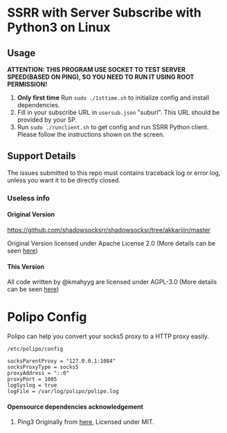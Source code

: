 # SSRR with Server Subscribe with Python3 on Linux

## Usage

**ATTENTION: THIS PROGRAM USE SOCKET TO TEST SERVER SPEED(BASED ON PING), SO YOU NEED TO RUN IT USING ROOT PERMISSION!**

1. **Only first time** Run ```sudo ./1sttime.sh``` to initialize config and install dependencies.
2. Fill in your subscribe URL in ```usersub.json``` "suburl". This URL should be provided by your SP.
3. Run ```sudo ./runclient.sh``` to get config and run SSRR Python client. Please follow the instructions shown on the screen.

## Support Details

The issues submitted to this repo must contains traceback log or error log, unless you want it to be directly closed.

### Useless info

#### Original Version

https://github.com/shadowsocksrr/shadowsocksr/tree/akkariiin/master

Original Version licensed under Apache License 2.0 (More details can be seen [here](http://www.apache.org/licenses/LICENSE-2.0.txt))

#### This Version

All code written by @kmahyyg are licensed under AGPL-3.0 (More details can be seen [here](https://www.gnu.org/licenses/agpl-3.0.txt))

# Polipo Config

Polipo can help you convert your socks5 proxy to a HTTP proxy easily.

```/etc/polipo/config```

```
socksParentProxy = "127.0.0.1:1084"
socksProxyType = socks5
proxyAddress = "::0"
proxyPort = 1085
logSyslog = true
logFile = /var/log/polipo/polipo.log
```

#### Opensource dependencies acknowledgement

1. Ping3 Originally from [here](https://github.com/kyan001/ping3/blob/master/LICENSE.txt), Licensed under MIT.
